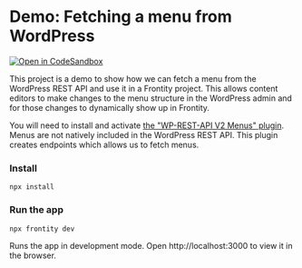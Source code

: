 # Demo: Fetching a menu from WordPress

[![Open in CodeSandbox](https://img.shields.io/badge/Open%20in-CodeSandbox-blue?style=flat-square&logo=codesandbox)](https://githubbox.com/frontity-demos/frontity-examples/tree/master/fetch-menu-from-wp)

This project is a demo to show how we can fetch a menu from the WordPress REST API and use it in a Frontity project. This allows content editors to make changes to the menu structure in the WordPress admin and for those changes to dynamically show up in Frontity.

You will need to install and activate [the "WP-REST-API V2 Menus" plugin](https://wordpress.org/plugins/wp-rest-api-v2-menus/). Menus are not natively included in the WordPress REST API. This plugin creates endpoints which allows us to fetch menus.

### Install

```
npx install
```

### Run the app

```
npx frontity dev
```

Runs the app in development mode. Open http://localhost:3000 to view it in the browser.
